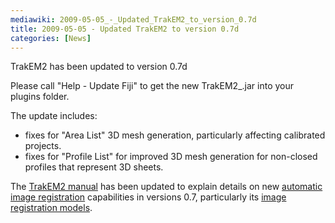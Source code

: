 ```yaml
---
mediawiki: 2009-05-05_-_Updated_TrakEM2_to_version_0.7d
title: 2009-05-05 - Updated TrakEM2 to version 0.7d
categories: [News]
---
```


TrakEM2 has been updated to version 0.7d

Please call "Help - Update Fiji" to get the new TrakEM2\_.jar into your plugins folder.

The update includes:

-   fixes for "Area List" 3D mesh generation, particularly affecting calibrated projects.
-   fixes for "Profile List" for improved 3D mesh generation for non-closed profiles that represent 3D sheets.

The [TrakEM2 manual](http://t2.ini.uzh.ch/trakem2_manual.html) has been updated to explain details on new [automatic image registration](http://t2.ini.uzh.ch/trakem2_manual.html#registration) capabilities in versions 0.7, particularly its [image registration models](http://t2.ini.uzh.ch/trakem2_manual.html#registration_models).


